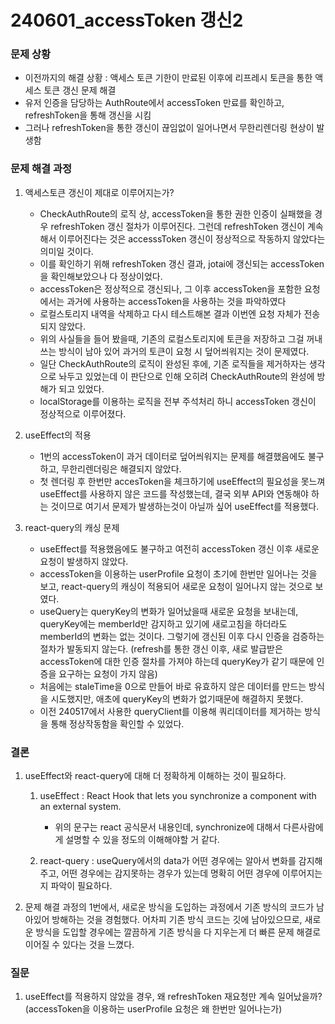 # 240601_accessToken 갱신2

### 문제 상황

- 이전까지의 해결 상황 : 액세스 토큰 기한이 만료된 이후에 리프레시 토큰을 통한 액세스 토큰 갱신 문제 해결
- 유저 인증을 담당하는 AuthRoute에서 accessToken 만료를 확인하고, refreshToken을 통해 갱신을 시킴
- 그러나 refreshToken을 통한 갱신이 끊임없이 일어나면서 무한리렌더링 현상이 발생함

### 문제 해결 과정

1. 액세스토큰 갱신이 제대로 이루어지는가?

   - CheckAuthRoute의 로직 상, accessToken을 통한 권한 인증이 실패했을 경우 refreshToken 갱신 절차가 이루어진다. 그런데 refreshToken 갱신이 계속해서 이루어진다는 것은 accesssToken 갱신이 정상적으로 작동하지 않았다는 의미일 것이다.
   - 이를 확인하기 위해 refreshToken 갱신 결과, jotai에 갱신되는 accessToken을 확인해보았으나 다 정상이었다.
   - accessToken은 정상적으로 갱신되나, 그 이후 accessToken을 포함한 요청에서는 과거에 사용하는 accessToken을 사용하는 것을 파악하였다
   - 로컬스토리지 내역을 삭제하고 다시 테스트해본 결과 이번엔 요청 자체가 전송되지 않았다.
   - 위의 사실들을 들어 봤을때, 기존의 로컬스토리지에 토큰을 저장하고 그걸 꺼내쓰는 방식이 남아 있어 과거의 토큰이 요청 시 덮어씌워지는 것이 문제였다.
   - 일단 CheckAuthRoute의 로직이 완성된 후에, 기존 로직들을 제거하자는 생각으로 놔두고 있었는데 이 판단으로 인해 오히려 CheckAuthRoute의 완성에 방해가 되고 있었다.
   - localStorage를 이용하는 로직을 전부 주석처리 하니 accessToken 갱신이 정상적으로 이루어졌다.

2. useEffect의 적용

   - 1번의 accessToken이 과거 데이터로 덮어씌워지는 문제를 해결했음에도 불구하고, 무한리렌더링은 해결되지 않았다.
   - 첫 렌더링 후 한번만 accesToken을 체크하기에 useEffect의 필요성을 못느껴 useEffect를 사용하지 않은 코드를 작성했는데, 결국 외부 API와 연동해야 하는 것이므로 여기서 문제가 발생하는것이 아닐까 싶어 useEffect를 적용했다.

3. react-query의 캐싱 문제

   - useEffect를 적용했음에도 불구하고 여전히 accessToken 갱신 이후 새로운 요청이 발생하지 않았다.
   - accessToken을 이용하는 userProfile 요청이 초기에 한번만 일어나는 것을 보고, react-query의 캐싱이 적용되어 새로운 요청이 일어나지 않는 것으로 보였다.
   - useQuery는 queryKey의 변화가 일어났을때 새로운 요청을 보내는데, queryKey에는 memberId만 감지하고 있기에 새로고침을 하더라도 memberId의 변화는 없는 것이다. 그렇기에 갱신된 이후 다시 인증을 검증하는 절차가 발동되지 않는다. (refresh를 통한 갱신 이후, 새로 발급받은 accessToken에 대한 인증 절차를 가져야 하는데 queryKey가 같기 때문에 인증을 요구하는 요청이 가지 않음)
   - 처음에는 staleTime을 0으로 만들어 바로 유효하지 않은 데이터를 만드는 방식을 시도했지만, 애초에 queryKey의 변화가 없기때문에 해결하지 못했다.
   - 이전 240517에서 사용한 queryClient를 이용해 쿼리데이터를 제거하는 방식을 통해 정상작동함을 확인할 수 있었다.

### 결론

1. useEffect와 react-query에 대해 더 정확하게 이해하는 것이 필요하다.

   1. useEffect : React Hook that lets you synchronize a component with an external system.

      - 위의 문구는 react 공식문서 내용인데, synchronize에 대해서 다른사람에게 설명할 수 있을 정도의 이해해야할 거 같다.

   2. react-query : useQuery에서의 data가 어떤 경우에는 알아서 변화를 감지해주고, 어떤 경우에는 감지못하는 경우가 있는데 명확히 어떤 경우에 이루어지는지 파악이 필요하다.

2. 문제 해결 과정의 1번에서, 새로운 방식을 도입하는 과정에서 기존 방식의 코드가 남아있어 방해하는 것을 경험했다. 어차피 기존 방식 코드는 깃에 남아있으므로, 새로운 방식을 도입할 경우에는 깔끔하게 기존 방식을 다 지우는게 더 빠른 문제 해결로 이어질 수 있다는 것을 느꼈다.

### 질문

1. useEffect를 적용하지 않았을 경우, 왜 refreshToken 재요청만 계속 일어났을까? (accessToken을 이용하는 userProfile 요청은 왜 한번만 일어나는가)
